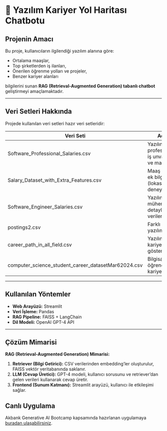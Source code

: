 # 💼 Yazılım Kariyer Yol Haritası Chatbotu

## Projenin Amacı
Bu proje, kullanıcıların ilgilendiği yazılım alanına göre:
- Ortalama maaşlar,
- Top şirketlerden iş ilanları,
- Önerilen öğrenme yolları ve projeler,
- Benzer kariyer alanları  

bilgilerini sunan **RAG (Retrieval-Augmented Generation) tabanlı chatbot** geliştirmeyi amaçlamaktadır.

---

## Veri Setleri Hakkında
Projede kullanılan veri setleri hazır veri setleridir:

| Veri Seti | Açıklama |
|-----------|----------|
| Software_Professional_Salaries.csv | Yazılım profesyonellerinin iş unvanı, şirket ve maaş bilgileri |
| Salary_Dataset_with_Extra_Features.csv | Maaş verilerine ek bilgiler (lokasyon, deneyim yılı vb.) |
| Software_Engineer_Salaries.csv | Yazılım mühendisleri için detaylı maaş verileri |
| postings2.csv | Farklı şirketlerden yazılım iş ilanları |
| career_path_in_all_field.csv | Yazılım alanındaki kariyer yollarını gösterir |
| computer_science_student_career_datasetMar62024.csv | Bilgisayar bilimi öğrencilerinin kariyer tercihleri |

---

## Kullanılan Yöntemler
- **Web Arayüzü:** Streamlit
- **Veri İşleme:** Pandas
- **RAG Pipeline:** FAISS + LangChain
- **Dil Modeli:** OpenAI GPT-4 API

---

## Çözüm Mimarisi
**RAG (Retrieval-Augmented Generation) Mimarisi:**

1. **Retriever (Bilgi Getirici):** CSV verilerinden embedding’ler oluşturulur, FAISS vektör veritabanında saklanır.
2. **LLM (Cevap Üretici):** GPT-4 modeli, kullanıcı sorusunu ve retriever’dan gelen verileri kullanarak cevap üretir.
3. **Frontend (Sunum Katmanı):** Streamlit arayüzü, kullanıcı ile etkileşimi sağlar.


## Canlı Uygulama

Akbank Generative AI Bootcamp kapsamında hazırlanan uygulamaya [buradan ulaşabilirsiniz](https://akbankgenerativeaibootcamp-lc2hnscvjeidlpmofpabtv.streamlit.app/).
